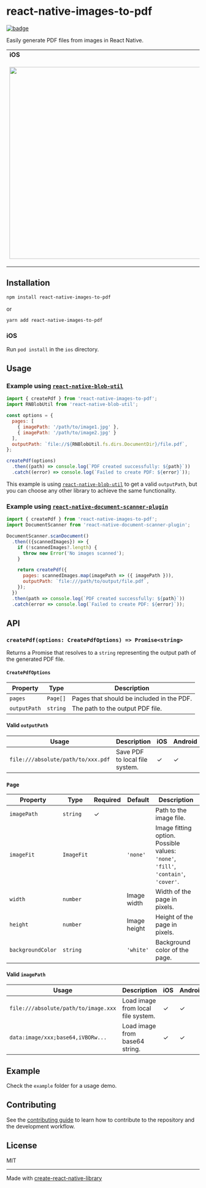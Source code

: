 # react-native-images-to-pdf

[![badge](https://img.shields.io/npm/v/react-native-images-to-pdf.svg?style=flat-square)](https://www.npmjs.com/package/react-native-images-to-pdf)

Easily generate PDF files from images in React Native.

<table>
  <tr><td><strong>iOS</strong></td><td><strong>Android</strong></td></tr>
  <tr>
    <td><p align="center"><img src="/docs/example-ios.gif" height="500"></p></td>
    <td><p align="center"><img src="/docs/example-android.gif" height="500"></p></td>
  </tr>
</table>

## Installation

```sh
npm install react-native-images-to-pdf
```

or

```sh
yarn add react-native-images-to-pdf
```

### iOS

Run `pod install` in the `ios` directory.

## Usage

### Example using [`react-native-blob-util`](https://github.com/RonRadtke/react-native-blob-util)

```javascript
import { createPdf } from 'react-native-images-to-pdf';
import RNBlobUtil from 'react-native-blob-util';

const options = {
  pages: [
    { imagePath: '/path/to/image1.jpg' },
    { imagePath: '/path/to/image2.jpg' }
  ],
  outputPath: `file://${RNBlobUtil.fs.dirs.DocumentDir}/file.pdf`,
};

createPdf(options)
  .then((path) => console.log(`PDF created successfully: ${path}`))
  .catch((error) => console.log(`Failed to create PDF: ${error}`));
```

This example is using [`react-native-blob-util`](https://github.com/RonRadtke/react-native-blob-util) to get a valid `outputPath`, but you can choose any other library to achieve the same functionality.

### Example using [`react-native-document-scanner-plugin`](https://github.com/websitebeaver/react-native-document-scanner-plugin)

```javascript
import { createPdf } from 'react-native-images-to-pdf';
import DocumentScanner from 'react-native-document-scanner-plugin';

DocumentScanner.scanDocument()
  .then(({scannedImages}) => {
    if (!scannedImages?.length) {
      throw new Error('No images scanned');
    }

    return createPdf({
      pages: scannedImages.map(imagePath => ({ imagePath })),
      outputPath: `file:///path/to/output/file.pdf`,
    });
  })
  .then(path => console.log(`PDF created successfully: ${path}`))
  .catch(error => console.log(`Failed to create PDF: ${error}`));
```

## API

### `createPdf(options: CreatePdfOptions) => Promise<string>`

Returns a Promise that resolves to a `string` representing the output path of the generated PDF file.

#### `CreatePdfOptions`

| Property     | Type                    | Description                               |
| ------------ | ----------------------- | ----------------------------------------- |
| `pages`      | `Page[]`                | Pages that should be included in the PDF. |
| `outputPath` | `string`                | The path to the output PDF file.          |

#### Valid `outputPath`

| Usage                              | Description                    | iOS | Android |
| ---------------------------------- | ------------------------------ | --- | ------- |
| `file:///absolute/path/to/xxx.pdf` | Save PDF to local file system. | ✓   | ✓       |

### `Page`

| Property          | Type       | Required | Default      | Description                                                                        |
| ----------------- | ---------- | -------- | ------------ | ---------------------------------------------------------------------------------- |
| `imagePath`       | `string`   | ✓        |              | Path to the image file.                                                            |
| `imageFit`        | `ImageFit` |          | `'none'`     | Image fitting option. Possible values: `'none'`, `'fill'`, `'contain'`, `'cover'`. |
| `width`           | `number`   |          | Image width  | Width of the page in pixels.                                                       |
| `height`          | `number`   |          | Image height | Height of the page in pixels.                                                      |
| `backgroundColor` | `string`   |          | `'white'`    | Background color of the page.                                                      |

#### Valid `imagePath`

| Usage                                | Description                        | iOS | Android |
| ------------------------------------ | ---------------------------------- | --- | ------- |
| `file:///absolute/path/to/image.xxx` | Load image from local file system. | ✓   | ✓       |
| `data:image/xxx;base64,iVBORw...`    | Load image from base64 string.     | ✓   | ✓       |

## Example

Check the `example` folder for a usage demo.

## Contributing

See the [contributing guide](CONTRIBUTING.md) to learn how to contribute to the repository and the development workflow.

## License

MIT

---

Made with [create-react-native-library](https://github.com/callstack/react-native-builder-bob)
